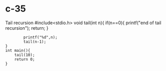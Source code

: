 # c-35
Tail recursion 
#include<stdio.h>
void tail(int n){
    if(n==0){
        printf("end of tail recursion");
        return;
    }

            printf("%d",n);
            tail(n-1);
    }
    int main(){
        tail(10);
        return 0;
    }
